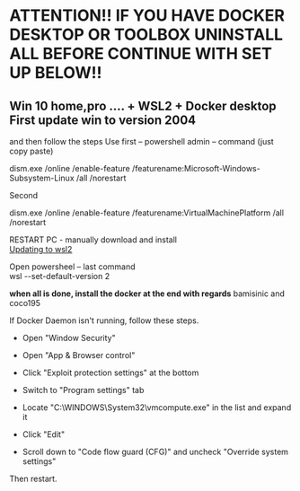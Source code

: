 # ATTENTION!! IF YOU HAVE DOCKER DESKTOP OR TOOLBOX UNINSTALL ALL BEFORE CONTINUE WITH SET UP BELOW!!
## Win 10 home,pro .... + WSL2 + Docker desktop First update win to version 2004 

and then follow the steps 
Use first – powershell admin – command (just copy paste)

dism.exe /online /enable-feature /featurename:Microsoft-Windows-Subsystem-Linux /all /norestart

Second 
 
dism.exe /online /enable-feature /featurename:VirtualMachinePlatform /all /norestart

RESTART PC - manually download and install   
[Updating to wsl2 ](https://docs.microsoft.com/en-us/windows/wsl/wsl2-kernel#download-the-linux-kernel-update-package)

Open powersheel – last command  
wsl --set-default-version 2

**when all is done, install the docker at the end  with regards** bamisinic and coco195

If Docker Daemon isn't running, follow these steps.

* Open "Window Security"

* Open "App & Browser control"

* Click "Exploit protection settings" at the bottom

* Switch to "Program settings" tab

* Locate "C:\WINDOWS\System32\vmcompute.exe" in the list and expand it

* Click "Edit"

* Scroll down to "Code flow guard (CFG)" and uncheck "Override system settings"

Then restart.